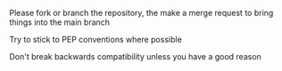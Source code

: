 Please fork or branch the repository, the make a merge request to bring things into the main branch

Try to stick to PEP conventions where possible

Don't break backwards compatibility unless you have a good reason
